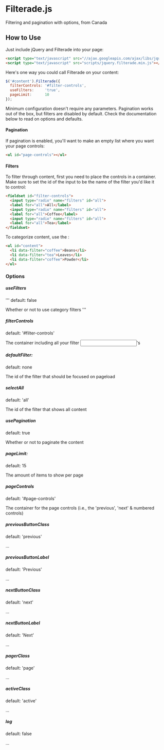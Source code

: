 # Filterade.js

Filtering and pagination with options, from Canada

## How to Use

Just include jQuery and Filterade into your page:

```html
<script type="text/javascript" src="//ajax.googleapis.com/ajax/libs/jquery/1.10.2/jquery.min.js"></script>
<script type="text/javascript" src="scripts/jquery.filterade.min.js"></script>
```


Here's one way you could call Filterade on your content:

```js
$('#content').Filterade({
  filterControls: '#filter-controls',
  useFilters:     'true',
  pageLimit:      10
});
```


Minimum configuration doesn't require any parameters. Pagination works out of the box, but filters are disabled by default. Check the documentation below to read on options and defaults.


#### Pagination

If pagination is enabled, you'll want to make an empty list where you want your page controls:

```html
<ul id="page-controls"></ul>
```


#### Filters

To filter through content, first you need to place the controls in a container. Make sure to set the id of the input to be the name of the filter you'd like it to control:

```html
<fieldset id="filter-controls">
  <input type="radio" name="filters" id="all">
  <label for="all">All</label>
  <input type="radio" name="filters" id="all">
  <label for="all">Coffee</label>
  <input type="radio" name="filters" id="all">
  <label for="all">Tea</label>
</fieldset>
```

To categorize content, use the :

```html
<ul id="content">
  <li data-filter="coffee">Beans</li>
  <li data-filter="tea">Leaves</li>
  <li data-filter="coffee">Powder</li>
</ul>
```


### Options

##### useFilters
'''
default: false

Whether or not to use category filters
'''

##### filterControls       
default: '#filter-controls'

The container including all your filter <input>'s

##### defaultFilter:        
default: none

The id of the filter that should be focused on pageload

##### selectAll
default: 'all'

The id of the filter that shows all content

##### usePagination
default: true

Whether or not to paginate the content

##### pageLimit:
default: 15

The amount of items to show per page

##### pageControls
default: '#page-controls'

The container for the page controls (i.e., the 'previous', 'next' &amp; numbered controls)

##### previousButtonClass
default: 'previous'

...


##### previousButtonLabel
default: 'Previous'

...

##### nextButtonClass
default: 'next'

...

##### nextButtonLabel
default: 'Next'

...

##### pagerClass
default: 'page'

...

##### activeClass
default: 'active' 

...

##### log
default: false

...
